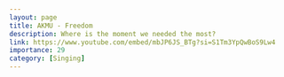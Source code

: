 ```yaml
---
layout: page
title: AKMU - Freedom
description: Where is the moment we needed the most?
link: https://www.youtube.com/embed/mbJP6JS_BTg?si=S1Tm3YpQwBoS9Lw4
importance: 29
category: [Singing]
---
```

